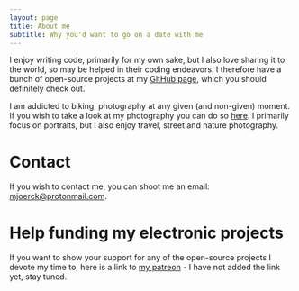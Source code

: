 ```yaml
---
layout: page
title: About me
subtitle: Why you'd want to go on a date with me
---
```


I enjoy writing code, primarily for my own sake, but I also love sharing it to the world, so may be helped in their coding endeavors. I therefore have a bunch of open-source projects at my [GitHub page](https://github.com/mjoerck), which you should definitely check out.

I am addicted to biking, photography at any given (and non-given) moment. If you wish to take a look at my photography you can do so [here](https://mjoerck.com/). I primarily focus on portraits, but I also enjoy travel, street and nature photography.

# Contact
If you wish to contact me, you can shoot me an email: [mjoerck@protonmail.com](mailto:mjoerck@protonmail.com).

# Help funding my electronic projects
If you want to show your support for any of the open-source projects I devote my time to, here is a link to [my patreon]() - I have not added the link yet, stay tuned.
